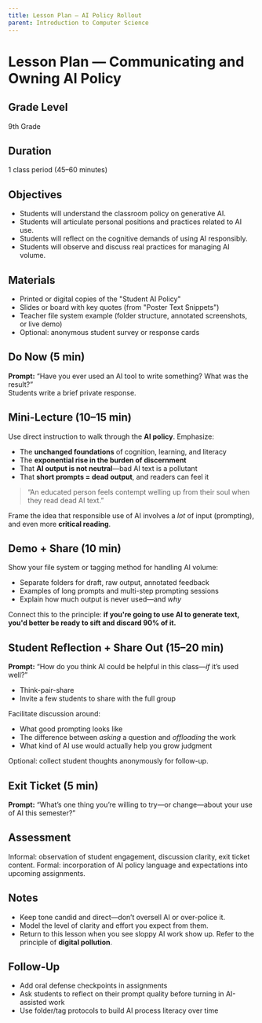 ```yaml
---
title: Lesson Plan — AI Policy Rollout
parent: Introduction to Computer Science
---
```


# Lesson Plan — Communicating and Owning AI Policy

## Grade Level
9th Grade

## Duration
1 class period (45–60 minutes)

## Objectives
- Students will understand the classroom policy on generative AI.
- Students will articulate personal positions and practices related to AI use.
- Students will reflect on the cognitive demands of using AI responsibly.
- Students will observe and discuss real practices for managing AI volume.

## Materials
- Printed or digital copies of the "Student AI Policy"
- Slides or board with key quotes (from "Poster Text Snippets")
- Teacher file system example (folder structure, annotated screenshots, or live demo)
- Optional: anonymous student survey or response cards

## Do Now (5 min)
**Prompt:** “Have you ever used an AI tool to write something? What was the result?”  
Students write a brief private response.

## Mini-Lecture (10–15 min)
Use direct instruction to walk through the **AI policy**. Emphasize:
- The **unchanged foundations** of cognition, learning, and literacy
- The **exponential rise in the burden of discernment**
- That **AI output is not neutral**—bad AI text is a pollutant
- That **short prompts = dead output**, and readers can feel it

> “An educated person feels contempt welling up from their soul when they read dead AI text.”

Frame the idea that responsible use of AI involves a *lot* of input (prompting), and even more **critical reading**.

## Demo + Share (10 min)
Show your file system or tagging method for handling AI volume:
- Separate folders for draft, raw output, annotated feedback
- Examples of long prompts and multi-step prompting sessions
- Explain how much output is never used—and *why*

Connect this to the principle: **if you're going to use AI to generate text, you'd better be ready to sift and discard 90% of it.**

## Student Reflection + Share Out (15–20 min)
**Prompt:** “How do you think AI could be helpful in this class—*if* it’s used well?”
- Think-pair-share
- Invite a few students to share with the full group

Facilitate discussion around:
- What good prompting looks like
- The difference between *asking* a question and *offloading* the work
- What kind of AI use would actually help you grow judgment

Optional: collect student thoughts anonymously for follow-up.

## Exit Ticket (5 min)
**Prompt:** “What’s one thing you’re willing to try—or change—about your use of AI this semester?”

## Assessment
Informal: observation of student engagement, discussion clarity, exit ticket content.
Formal: incorporation of AI policy language and expectations into upcoming assignments.

## Notes
- Keep tone candid and direct—don’t oversell AI or over-police it.
- Model the level of clarity and effort you expect from them.
- Return to this lesson when you see sloppy AI work show up. Refer to the principle of **digital pollution**.

## Follow-Up
- Add oral defense checkpoints in assignments
- Ask students to reflect on their prompt quality before turning in AI-assisted work
- Use folder/tag protocols to build AI process literacy over time

